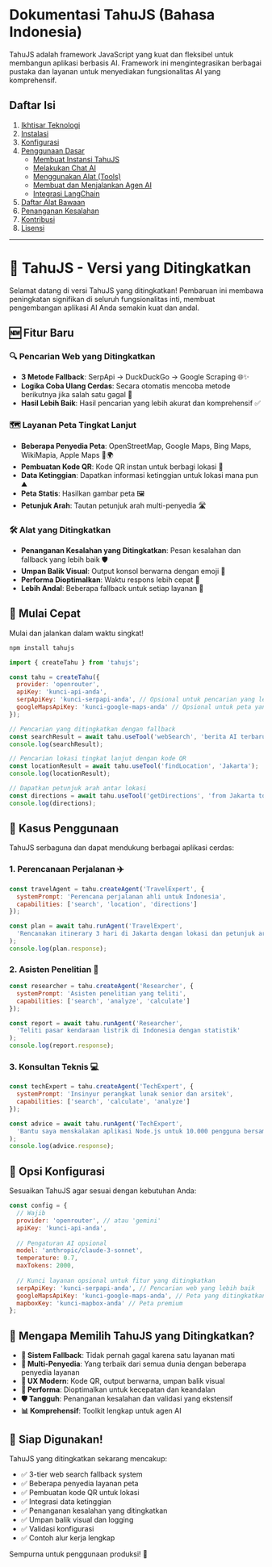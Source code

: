 # Dokumentasi TahuJS (Bahasa Indonesia)

TahuJS adalah framework JavaScript yang kuat dan fleksibel untuk membangun aplikasi berbasis AI. Framework ini mengintegrasikan berbagai pustaka dan layanan untuk menyediakan fungsionalitas AI yang komprehensif.

## Daftar Isi

1.  [Ikhtisar Teknologi](#1-ikhtisar-teknologi)
2.  [Instalasi](#2-instalasI)
3.  [Konfigurasi](#3-konfigurasi)
4.  [Penggunaan Dasar](#4-penggunaan-dasar)
    *   [Membuat Instansi TahuJS](#membuat-instansi-tahujs)
    *   [Melakukan Chat AI](#melakukan-chat-ai)
    *   [Menggunakan Alat (Tools)](#menggunakan-alat-tools)
    *   [Membuat dan Menjalankan Agen AI](#membuat-dan-menjalankan-agen-ai)
    *   [Integrasi LangChain](#integrasi-langchain)
5.  [Daftar Alat Bawaan](#5-daftar-alat-bawaan)
6.  [Penanganan Kesalahan](#6-penanganan-kesalahan)
7.  [Kontribusi](#7-kontribusi)
8.  [Lisensi](#8-lisensi)

---

# 🥘 TahuJS - Versi yang Ditingkatkan

Selamat datang di versi TahuJS yang ditingkatkan! Pembaruan ini membawa peningkatan signifikan di seluruh fungsionalitas inti, membuat pengembangan aplikasi AI Anda semakin kuat dan andal.

## 🆕 Fitur Baru

### 🔍 Pencarian Web yang Ditingkatkan
- **3 Metode Fallback**: SerpApi → DuckDuckGo → Google Scraping 🌐✨
- **Logika Coba Ulang Cerdas**: Secara otomatis mencoba metode berikutnya jika salah satu gagal 🔄
- **Hasil Lebih Baik**: Hasil pencarian yang lebih akurat dan komprehensif ✅

### 🗺️ Layanan Peta Tingkat Lanjut
- **Beberapa Penyedia Peta**: OpenStreetMap, Google Maps, Bing Maps, WikiMapia, Apple Maps 📍🌍
- **Pembuatan Kode QR**: Kode QR instan untuk berbagi lokasi 📱
- **Data Ketinggian**: Dapatkan informasi ketinggian untuk lokasi mana pun ⛰️
- **Peta Statis**: Hasilkan gambar peta 🖼️
- **Petunjuk Arah**: Tautan petunjuk arah multi-penyedia 🛣️

### 🛠️ Alat yang Ditingkatkan
- **Penanganan Kesalahan yang Ditingkatkan**: Pesan kesalahan dan fallback yang lebih baik 🛡️
- **Umpan Balik Visual**: Output konsol berwarna dengan emoji 🎨
- **Performa Dioptimalkan**: Waktu respons lebih cepat 🚀
- **Lebih Andal**: Beberapa fallback untuk setiap layanan 💪

## 🚀 Mulai Cepat

Mulai dan jalankan dalam waktu singkat!

```bash
npm install tahujs
```

```javascript
import { createTahu } from 'tahujs';

const tahu = createTahu({
  provider: 'openrouter',
  apiKey: 'kunci-api-anda',
  serpApiKey: 'kunci-serpapi-anda', // Opsional untuk pencarian yang lebih baik
  googleMapsApiKey: 'kunci-google-maps-anda' // Opsional untuk peta yang ditingkatkan
});

// Pencarian yang ditingkatkan dengan fallback
const searchResult = await tahu.useTool('webSearch', 'berita AI terbaru');
console.log(searchResult);

// Pencarian lokasi tingkat lanjut dengan kode QR
const locationResult = await tahu.useTool('findLocation', 'Jakarta');
console.log(locationResult);

// Dapatkan petunjuk arah antar lokasi
const directions = await tahu.useTool('getDirections', 'from Jakarta to Bandung');
console.log(directions);
```

## 🎯 Kasus Penggunaan

TahuJS serbaguna dan dapat mendukung berbagai aplikasi cerdas:

### 1. Perencanaan Perjalanan ✈️
```javascript
const travelAgent = tahu.createAgent('TravelExpert', {
  systemPrompt: 'Perencana perjalanan ahli untuk Indonesia',
  capabilities: ['search', 'location', 'directions']
});

const plan = await tahu.runAgent('TravelExpert', 
  'Rencanakan itinerary 3 hari di Jakarta dengan lokasi dan petunjuk arah yang tepat'
);
console.log(plan.response);
```

### 2. Asisten Penelitian 🔬
```javascript
const researcher = tahu.createAgent('Researcher', {
  systemPrompt: 'Asisten penelitian yang teliti',
  capabilities: ['search', 'analyze', 'calculate']
});

const report = await tahu.runAgent('Researcher', 
  'Teliti pasar kendaraan listrik di Indonesia dengan statistik'
);
console.log(report.response);
```

### 3. Konsultan Teknis 💻
```javascript
const techExpert = tahu.createAgent('TechExpert', {
  systemPrompt: 'Insinyur perangkat lunak senior dan arsitek',
  capabilities: ['search', 'calculate', 'analyze']
});

const advice = await tahu.runAgent('TechExpert', 
  'Bantu saya menskalakan aplikasi Node.js untuk 10.000 pengguna bersamaan'
);
console.log(advice.response);
```

## 🔧 Opsi Konfigurasi

Sesuaikan TahuJS agar sesuai dengan kebutuhan Anda:

```javascript
const config = {
  // Wajib
  provider: 'openrouter', // atau 'gemini'
  apiKey: 'kunci-api-anda',
  
  // Pengaturan AI opsional
  model: 'anthropic/claude-3-sonnet',
  temperature: 0.7,
  maxTokens: 2000,
  
  // Kunci layanan opsional untuk fitur yang ditingkatkan
  serpApiKey: 'kunci-serpapi-anda', // Pencarian web yang lebih baik
  googleMapsApiKey: 'kunci-google-maps-anda', // Peta yang ditingkatkan
  mapboxKey: 'kunci-mapbox-anda' // Peta premium
};
```

## 🌟 Mengapa Memilih TahuJS yang Ditingkatkan?

- **🔄 Sistem Fallback**: Tidak pernah gagal karena satu layanan mati
- **🎯 Multi-Penyedia**: Yang terbaik dari semua dunia dengan beberapa penyedia layanan
- **📱 UX Modern**: Kode QR, output berwarna, umpan balik visual
- **🚀 Performa**: Dioptimalkan untuk kecepatan dan keandalan
- **🛡️ Tangguh**: Penanganan kesalahan dan validasi yang ekstensif
- **📊 Komprehensif**: Toolkit lengkap untuk agen AI

## 🎉 Siap Digunakan!

TahuJS yang ditingkatkan sekarang mencakup:
- ✅ 3-tier web search fallback system
- ✅ Beberapa penyedia layanan peta
- ✅ Pembuatan kode QR untuk lokasi
- ✅ Integrasi data ketinggian
- ✅ Penanganan kesalahan yang ditingkatkan
- ✅ Umpan balik visual dan logging
- ✅ Validasi konfigurasi
- ✅ Contoh alur kerja lengkap

Sempurna untuk penggunaan produksi! 🚀